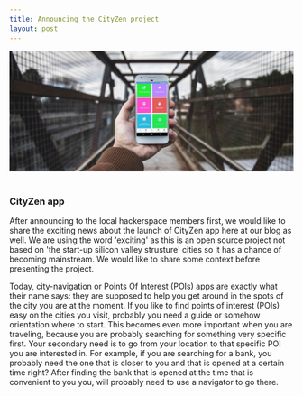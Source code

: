 ```yaml
---
title: Announcing the CityZen project
layout: post
---
```


<span class="image featured"><img src="/assets/images/pic01.jpg" alt=""></span>
<br>
<br>
<h3>CityZen app</h3>
<p>After announcing to the local hackerspace members first, we would like to share the exciting news about the launch of CityZen app here at our blog as well. We are using the word 'exciting' as this is an open source project not based on 'the start-up silicon valley strusture' cities so it has a chance of becoming mainstream. We would like to share some context before presenting the project.</p>
<p>Today, city-navigation or Points Of Interest (POIs) apps are exactly what their name says: they are supposed to help you get around in the spots of the city you are at the moment. If you like to find points of interest (POIs) easy on the cities you visit, probably you need a guide or somehow orientation where to start. This becomes even more important when you are traveling, because you are probably searching for something very specific first. Your secondary need is to go from your location to that specific POI you are interested in. For example, if you are searching for a bank, you probably need the one that is closer to you and that is opened at a certain time right? After finding the bank that is opened at the time that is convenient to you you, will probably need to use a navigator to go there.</p>
<p>
  
  
  
